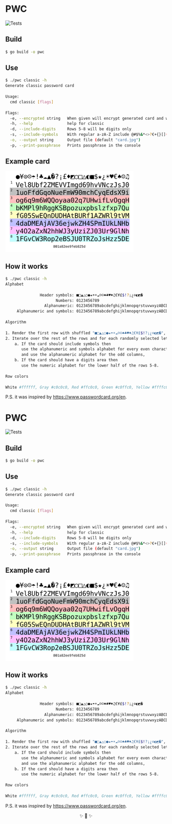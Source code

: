 # PWC
![Tests](https://github.com/imanhodjaev/pwc/actions/workflows/run-tests.yml/badge.svg)

## Build

```sh
$ go build -o pwc
```

## Use

```sh
$ ./pwc classic -h
Generate classic password card

Usage:
  cmd classic [flags]

Flags:
  -e, --encrypted string   When given will encrypt generated card and write to file (default "card.aes")
  -h, --help               help for classic
  -d, --include-digits     Rows 5-8 will be digits only
  -s, --include-symbols    With regular a-zA-Z include @#$%&*<>?€+{}[]()/\
  -o, --output string      Output file (default "card.jpg")
  -p, --print-passphrase   Prints passphrase in the console
```

## Example card

<p>
<img src="https://raw.githubusercontent.com/imanhodjaev/pwc/main/example/password-card.jpg" width="400"/>
</p>

## How it works

```sh
$ ./pwc classic -h
Alphabet

               Header symbols: ■□▲△○●★☂☀☁☹☺♠♣♥♦♫€¥£$!?¡¿⊙◐◩�
                      Numbers: 0123456789
                 Alphanumeric: 0123456789abcdefghijklmnopqrstuvwxyzABCDEFGHIJKLMNOPQRSTUVWXYZ
     Alphanumeric and symbols: 0123456789abcdefghijklmnopqrstuvwxyzABCDEFGHIJKLMNOPQRSTUVWXYZ@#$%!&(MISSING)*<>?€+{}[]()/\

Algorithm

1. Render the first row with shuffled "■□▲△○●★☂☀☁☹☺♠♣♥♦♫€¥£$!?¡¿⊙◐◩�",
2. Iterate over the rest of the rows and for each randomly selected letter we shuffle the entire alphabet
    a. If the card should include symbols then
       use the alphanumeric and symbols alphabet for every even character
       and use the alphanumeric alphabet for the odd columns,
    b. If the card should have a digits area then
       use the numeric alphabet for the lower half of the rows 5-8.

Row colors

White #ffffff, Gray #c0c0c0, Red #ffc0c0, Green #c0ffc0, Yellow #ffffc0, Blue #c0c0ff, Magenta #ffc0ff, Cyan #c0ffff
```

P.S. it was inspired by https://www.passwordcard.org/en.

# PWC
![Tests](https://github.com/imanhodjaev/pwc/actions/workflows/run-tests.yml/badge.svg)

## Build

```sh
$ go build -o pwc
```

## Use

```sh
$ ./pwc classic -h
Generate classic password card

Usage:
  cmd classic [flags]

Flags:
  -e, --encrypted string   When given will encrypt generated card and write to file (default "card.aes")
  -h, --help               help for classic
  -d, --include-digits     Rows 5-8 will be digits only
  -s, --include-symbols    With regular a-zA-Z include @#$%&*<>?€+{}[]()/\
  -o, --output string      Output file (default "card.jpg")
  -p, --print-passphrase   Prints passphrase in the console
```

## Example card

<p>
<img src="https://raw.githubusercontent.com/imanhodjaev/pwc/main/example/password-card.jpg" width="400"/>
</p>

## How it works

```sh
$ ./pwc classic -h
Alphabet

               Header symbols: ■□▲△○●★☂☀☁☹☺♠♣♥♦♫€¥£$!?¡¿⊙◐◩�
                      Numbers: 0123456789
                 Alphanumeric: 0123456789abcdefghijklmnopqrstuvwxyzABCDEFGHIJKLMNOPQRSTUVWXYZ
     Alphanumeric and symbols: 0123456789abcdefghijklmnopqrstuvwxyzABCDEFGHIJKLMNOPQRSTUVWXYZ@#$%!&(MISSING)*<>?€+{}[]()/\

Algorithm

1. Render the first row with shuffled "■□▲△○●★☂☀☁☹☺♠♣♥♦♫€¥£$!?¡¿⊙◐◩�",
2. Iterate over the rest of the rows and for each randomly selected letter we shuffle the entire alphabet
    a. If the card should include symbols then
       use the alphanumeric and symbols alphabet for every even character
       and use the alphanumeric alphabet for the odd columns,
    b. If the card should have a digits area then
       use the numeric alphabet for the lower half of the rows 5-8.

Row colors

White #ffffff, Gray #c0c0c0, Red #ffc0c0, Green #c0ffc0, Yellow #ffffc0, Blue #c0c0ff, Magenta #ffc0ff, Cyan #c0ffff
```

P.S. it was inspired by https://www.passwordcard.org/en.

<p style="text-align:center">✨ 🚀 ✨</p>
